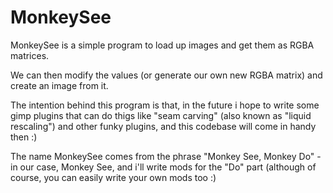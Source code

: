 # MonkeySee

MonkeySee is a simple program to load up images and get them as RGBA matrices.

We can then modify the values (or generate our own new RGBA matrix) and create an image from it.

The intention behind this program is that, in the future i hope to write some gimp plugins that can do
thigs like "seam carving" (also known as "liquid rescaling") and other funky plugins, and this codebase
will come in handy then :) 

The name MonkeySee comes from the phrase "Monkey See, Monkey Do" - in our case, Monkey See, and i'll write
mods for the "Do" part (although of course, you can easily write your own mods too :) 

